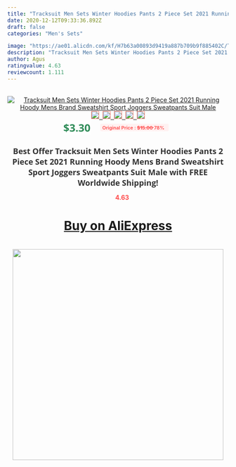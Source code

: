 ```yaml
---
title: "Tracksuit Men Sets Winter Hoodies Pants 2 Piece Set 2021 Running Hoody Mens Brand Sweatshirt Sport Joggers Sweatpants Suit Male"
date: 2020-12-12T09:33:36.892Z
draft: false
categories: "Men's Sets"

image: "https://ae01.alicdn.com/kf/H7b63a00893d9419a887b709b9f885402C/Tracksuit-Men-Sets-Winter-Hoodies-Pants-2-Piece-Set-2021-Running-Hoody-Mens-Brand-Sweatshirt-Sport.jpg"
description: "Tracksuit Men Sets Winter Hoodies Pants 2 Piece Set 2021 Running Hoody Mens Brand Sweatshirt Sport Joggers Sweatpants Suit Male"
author: Agus
ratingvalue: 4.63
reviewcount: 1.111
---
```

<br>
<div style="text-align: center;">
<a href="https://s.click.aliexpress.com/e/_A8bcfx" target="_blank" rel="nofollow noopener noreferrer"><img alt="Tracksuit Men Sets Winter Hoodies Pants 2 Piece Set 2021 Running Hoody Mens Brand Sweatshirt Sport Joggers Sweatpants Suit Male" class="magnifier-image" src="https://ae01.alicdn.com/kf/H7b63a00893d9419a887b709b9f885402C/Tracksuit-Men-Sets-Winter-Hoodies-Pants-2-Piece-Set-2021-Running-Hoody-Mens-Brand-Sweatshirt-Sport.jpg_640x640.jpg">
<br>
<img style="border:1px solid salmon" src="https://ae01.alicdn.com/kf/H7b63a00893d9419a887b709b9f885402C/Tracksuit-Men-Sets-Winter-Hoodies-Pants-2-Piece-Set-2021-Running-Hoody-Mens-Brand-Sweatshirt-Sport.jpg_120x120.jpg">&nbsp;&nbsp;<img style="border:1px solid salmon" src="https://ae01.alicdn.com/kf/Hc4c5ada96480496984d560b2d3c16ed4X/Tracksuit-Men-Sets-Winter-Hoodies-Pants-2-Piece-Set-2021-Running-Hoody-Mens-Brand-Sweatshirt-Sport.jpg_120x120.jpg">&nbsp;&nbsp;<img style="border:1px solid salmon" src="https://ae01.alicdn.com/kf/Hab35e6354ac7401c9c56cd4a9fdd5191O/Tracksuit-Men-Sets-Winter-Hoodies-Pants-2-Piece-Set-2021-Running-Hoody-Mens-Brand-Sweatshirt-Sport.jpg_120x120.jpg">&nbsp;&nbsp;<img style="border:1px solid salmon" src="https://ae01.alicdn.com/kf/Hd3843cf7da254207b7c7a4a27eb7868ec/Tracksuit-Men-Sets-Winter-Hoodies-Pants-2-Piece-Set-2021-Running-Hoody-Mens-Brand-Sweatshirt-Sport.jpg_120x120.jpg">&nbsp;&nbsp;<img style="border:1px solid salmon" src="https://ae01.alicdn.com/kf/H24ea22f9ebcd470692afd484e66e8b6fR/Tracksuit-Men-Sets-Winter-Hoodies-Pants-2-Piece-Set-2021-Running-Hoody-Mens-Brand-Sweatshirt-Sport.jpg_120x120.jpg"></a></div><br0>
<div style="text-align: center;"><span style="background-color: white; border: 0px; box-sizing: border-box; color: seagreen; display: inline-block; font-family: &quot;open sans&quot; , &quot;arial&quot; , &quot;helvetica&quot; , sans-serif , &quot;heiti&quot;; font-size: 24px; font-stretch: inherit; font-weight: 700; line-height: inherit; margin: 0px 10px 0px 0px; padding: 0px; vertical-align: middle;">$3.30 </span>
<span style="background: rgb(255 , 241 , 241); border-radius: 3px; border: 0px; box-sizing: border-box; color: #ff4747; display: inline-block; font-family: inherit; font-size: 12px; font-stretch: inherit; font-style: inherit; font-variant: inherit; font-weight: 600; line-height: inherit; margin: 0px; padding: 2px 5px; transform: scale(0.9); vertical-align: middle;">Original Price : <b style="text-decoration: line-through;">$15.00 </b> 78%&nbsp;&nbsp;</span></div>
<h1 style="color: #333333; display: inline-block; font-family: &quot;open sans&quot; , &quot;arial&quot; , &quot;helvetica&quot; , sans-serif , &quot;heiti&quot;; font-size: 18px; font-stretch: inherit; font-weight: 700; text-align: center;">Best Offer Tracksuit Men Sets Winter Hoodies Pants 2 Piece Set 2021 Running Hoody Mens Brand Sweatshirt Sport Joggers Sweatpants Suit Male with FREE Worldwide Shipping!</h1>
<div style="color: #ff4747; text-align: center;">
<img src="https://4.bp.blogspot.com/-M0ZcTcb-5uY/XleCXlxnR4I/AAAAAAAAAEc/OrjgMkXV1oMQFaCRZj5HQwOCBcu3w1FegCPcBGAYYCw/s1600/star.png" style="height: 15px;">&nbsp;<b>4.63</b></div>
<div class="button_cont" align="center"><a class="buynow_a" href="https://s.click.aliexpress.com/e/_A8bcfx" target="_blank" rel="nofollow noopener noreferrer"><H1>Buy on AliExpress</H1></a></div><br>
<div class="separator" style="clear: both; text-align: center;">
<img src="https://lh3.googleusercontent.com/-pTy5HemUv9M/XlePHvY0dAI/AAAAAAAAAE4/0nX5iRUoIWY8eMW9Dpxeirr157OZliDIgCLcBGAsYHQ/s1600/badge.gif" width="480">
</div>
